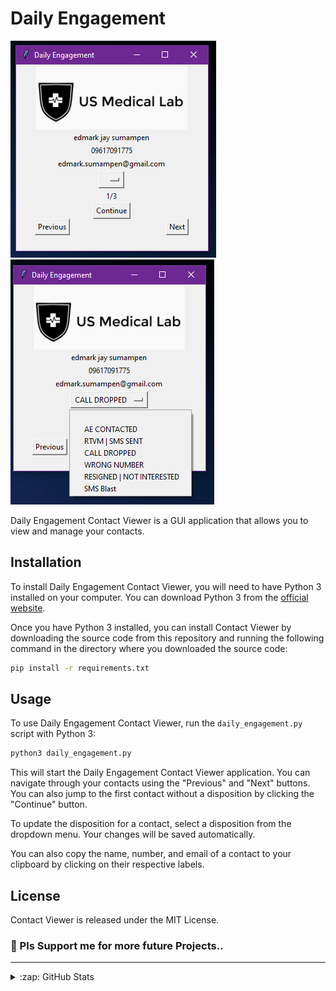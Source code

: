 # Daily Engagement

![Screenshot](1.PNG)
![Screenshot](2.PNG)

Daily Engagement Contact Viewer is a GUI application that allows you to view and manage your contacts.


## Installation

To install Daily Engagement Contact Viewer, you will need to have Python 3 installed on your computer. You can download Python 3 from the [official website](https://www.python.org/downloads/).

Once you have Python 3 installed, you can install Contact Viewer by downloading the source code from this repository and running the following command in the directory where you downloaded the source code:

```bash
pip install -r requirements.txt
```

## Usage

To use Daily Engagement Contact Viewer, run the `daily_engagement.py` script with Python 3:

```bash
python3 daily_engagement.py
```


This will start the Daily Engagement Contact Viewer application. You can navigate through your contacts using the "Previous" and "Next" buttons. You can also jump to the first contact without a disposition by clicking the "Continue" button.

To update the disposition for a contact, select a disposition from the dropdown menu. Your changes will be saved automatically.

You can also copy the name, number, and email of a contact to your clipboard by clicking on their respective labels.

## License

Contact Viewer is released under the MIT License.

### 📕 Pls Support me for more future Projects..

<!-- BLOG-POST-LIST:START -->

---



<details>
  <summary>:zap: GitHub Stats</summary>

  <img align="left" alt="codeSTACKr's GitHub Stats" src="https://github-readme-stats.vercel.app/api?username=edmark21&show_icons=true&hide_border=false&title_color=ff652f&icon_color=FFE400&bg_color=09131B&text_color=ffffff&border_color=0c1a25" />

</details>
